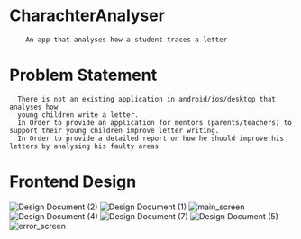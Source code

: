 # CharachterAnalyser
	    An app that analyses how a student traces a letter
  
# Problem Statement
	  There is not an existing application in android/ios/desktop that analyses how
	  young children write a letter.
	  In Order to provide an application for mentors (parents/teachers) to support their young children improve letter writing.
	  In Order to provide a detailed report on how he should improve his letters by analysing his faulty areas
  
# Frontend Design

![Design Document (2)](https://user-images.githubusercontent.com/37478917/109533444-3f686000-7ae0-11eb-8102-2a84e6213e77.jpg)
![Design Document (1)](https://user-images.githubusercontent.com/37478917/109533445-40998d00-7ae0-11eb-8bd0-e7f63467e8cc.jpg)
![main_screen](https://user-images.githubusercontent.com/37478917/109534005-e0efb180-7ae0-11eb-8182-2e1241b512c8.jpg)
![Design Document (4)](https://user-images.githubusercontent.com/37478917/109533698-85252880-7ae0-11eb-85df-382caa829c38.jpg)
![Design Document (7)](https://user-images.githubusercontent.com/37478917/109533636-73438580-7ae0-11eb-8a81-20b6587a9a2c.jpg)
![Design Document (5)](https://user-images.githubusercontent.com/37478917/109533697-848c9200-7ae0-11eb-9f30-5e3fd22e80dc.jpg)
![error_screen](https://user-images.githubusercontent.com/37478917/109533692-835b6500-7ae0-11eb-9854-699f7ce1f998.jpg)








